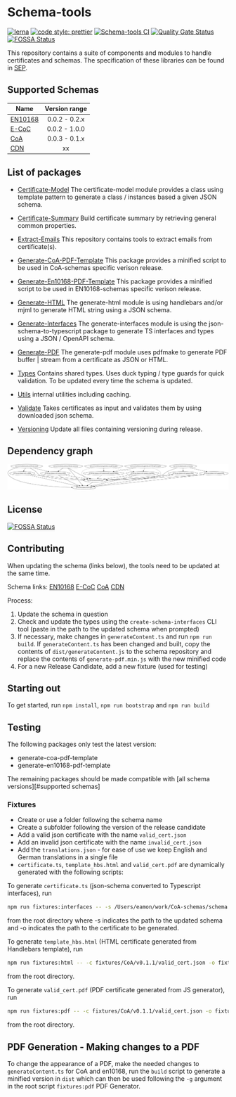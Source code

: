 # Schema-tools

[![lerna](https://img.shields.io/badge/maintained%20with-lerna-cc00ff.svg)](https://lerna.js.org/)
[![code style: prettier](https://img.shields.io/badge/code_style-prettier-ff69b4.svg?style=flat-square)](https://github.com/prettier/prettier)
[![Schema-tools CI](https://github.com/s1seven/schema-tools/actions/workflows/node.yml/badge.svg)](https://github.com/s1seven/schema-tools/actions/workflows/node.yml)
[![Quality Gate Status](https://sonarcloud.io/api/project_badges/measure?project=s1seven%3Aschema-tools&metric=alert_status&token=0a4150e61b1839bce6a382c9ca31f087ac30435a)](https://sonarcloud.io/dashboard?id=s1seven%3Aschema-tools)
[![FOSSA Status](https://app.fossa.com/api/projects/git%2Bgithub.com%2Fs1seven%2Fschema-tools.svg?type=shield)](https://app.fossa.com/projects/git%2Bgithub.com%2Fs1seven%2Fschema-tools?ref=badge_shield)

This repository contains a suite of components and modules to handle certificates and schemas.
The specification of these libraries can be found in [SEP](https://s1seven.github.io/SEP/schemas/).

## Supported Schemas

| Name                                                               | Version range |
| ------------------------------------------------------------------ | :-----------: |
| [EN10168](https://github.com/thematerials-network/EN10168-schemas) | 0.0.2 - 0.2.x |
| [E-CoC](https://github.com/thematerials-network/E-CoC-schemas)     | 0.0.2 - 1.0.0 |
| [CoA](https://github.com/thematerials-network/CoA-schemas)         | 0.0.3 - 0.1.x |
| [CDN](https://github.com/thematerials-network/CDN-schemas)         |      xx       |

## List of packages

- [Certificate-Model](https://github.com/s1seven/schema-tools/tree/master/packages/certificate-model#readme)
  The certificate-model module provides a class using template pattern to generate a class / instances based a given JSON schema.

- [Certificate-Summary](https://github.com/s1seven/schema-tools/blob/main/packages/certificate-summary/README.md)
  Build certificate summary by retrieving general common properties.

- [Extract-Emails](https://github.com/s1seven/schema-tools/tree/master/packages/extract-emails#readme)
  This repository contains tools to extract emails from certificate(s).

- [Generate-CoA-PDF-Template](https://github.com/s1seven/schema-tools/blob/main/packages/generate-coa-pdf-template/README.md)
  This package provides a minified script to be used in CoA-schemas specific verison release.

- [Generate-En10168-PDF-Template](https://github.com/s1seven/schema-tools/blob/main/packages/generate-en10168-pdf-template/README.md)
  This package provides a minified script to be used in EN10168-schemas specific verison release.

- [Generate-HTML](https://github.com/s1seven/schema-tools/tree/master/packages/generate-html#readme)
  The generate-html module is using handlebars and/or mjml to generate HTML string using a JSON schema.

- [Generate-Interfaces](https://github.com/s1seven/schema-tools/tree/master/packages/generate-interfaces#readme)
  The generate-interfaces module is using the json-schema-to-typescript package to generate TS interfaces and types using a JSON / OpenAPI schema.

- [Generate-PDF](https://github.com/s1seven/schema-tools/tree/master/packages/generate-pdf#readme)
  The generate-pdf module uses pdfmake to generate PDF buffer | stream from a certificate as JSON or HTML.

- [Types](https://github.com/s1seven/schema-tools/tree/master/packages/types#readme)
  Contains shared types. Uses duck typing / type guards for quick validation. To be updated every time the schema is updated.

- [Utils](https://github.com/s1seven/schema-tools/tree/master/packages/utils#readme)
  internal utilities including caching.

- [Validate](https://github.com/s1seven/schema-tools/tree/master/packages/validate#readme)
  Takes certificates as input and validates them by using downloaded json schema.

- [Versioning](https://github.com/s1seven/schema-tools/blob/main/packages/versioning/README.md)
  Update all files containing versioning during release.

## Dependency graph

![dependency graph](./graph.png)

## License

[![FOSSA Status](https://app.fossa.com/api/projects/git%2Bgithub.com%2Fs1seven%2Fschema-tools.svg?type=large)](https://app.fossa.com/projects/git%2Bgithub.com%2Fs1seven%2Fschema-tools?ref=badge_large)

## Contributing

When updating the schema (links below), the tools need to be updated at the same time.

Schema links:
[EN10168](https://github.com/thematerials-network/EN10168-schemas)
[E-CoC](https://github.com/thematerials-network/E-CoC-schemas)
[CoA](https://github.com/thematerials-network/CoA-schemas)
[CDN](https://github.com/thematerials-network/CDN-schemas)

Process:

1. Update the schema in question
2. Check and update the types using the `create-schema-interfaces` CLI tool (paste in the path to the updated schema when prompted)
3. If necessary, make changes in `generateContent.ts` and run `npm run build`.
   If `generateContent.ts` has been changed and built, copy the contents of `dist/generateContent.js` to the schema repository and replace the contents of `generate-pdf.min.js` with the new minified code
4. For a new Release Candidate, add a new fixture (used for testing)

## Starting out

To get started, run `npm install`, `npm run bootstrap` and `npm run build`

## Testing

The following packages only test the latest version:

- generate-coa-pdf-template
- generate-en10168-pdf-template

The remaining packages should be made compatible with [all schema versions][#supported schemas]

### Fixtures

- Create or use a folder following the schema name
- Create a subfolder following the version of the release candidate
- Add a valid json certificate with the name `valid_cert.json`
- Add an invalid json certificate with the name `invalid_cert.json`
- Add the `translations.json` - for ease of use we keep English and German translations in a single file
- `certificate.ts`, `template_hbs.html` and `valid_cert.pdf` are dynamically generated with the following scripts:

To generate `certificate.ts` (json-schema converted to Typescript interfaces), run

```sh
npm run fixtures:interfaces -- -s /Users/eamon/work/CoA-schemas/schema.json -o fixtures/CoA/v0.1.1/certificate.ts
```

from the root directory where -s indicates the path to the updated schema and -o indicates the path to the certificate to be generated.

To generate `template_hbs.html` (HTML certificate generated from Handlebars template), run

```sh
npm run fixtures:html -- -c fixtures/CoA/v0.1.1/valid_cert.json -o fixtures/CoA/v0.1.1/template_hbs.html -t fixtures/CoA/v0.1.1/translations.json -T /Users/eamon/work/CoA-schemas/template.hbs
```

from the root directory.

To generate `valid_cert.pdf` (PDF certificate generated from JS generator), run

```sh
npm run fixtures:pdf -- -c fixtures/CoA/v0.1.1/valid_cert.json -o fixtures/CoA/v0.1.1/valid_cert.pdf -t fixtures/CoA/v0.1.1/translations.json -g /Users/eamon/work/CoA-schemas/generate-pdf.min.js -s /Users/eamon/work/CoA-schemas/generate-pdf.styles.json
```

from the root directory.

## PDF Generation - Making changes to a PDF

To change the appearance of a PDF, make the needed changes to `generateContent.ts` for CoA and en10168, run the `build` script to generate a minified version in `dist` which can then be used following the `-g` argument in the root script `fixtures:pdf` PDF Generator.
